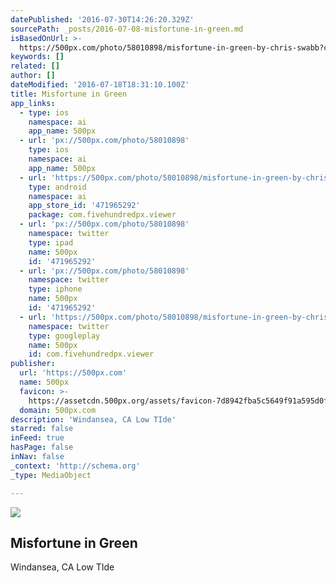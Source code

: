 ```yaml
---
datePublished: '2016-07-30T14:26:20.329Z'
sourcePath: _posts/2016-07-08-misfortune-in-green.md
isBasedOnUrl: >-
  https://500px.com/photo/58010898/misfortune-in-green-by-chris-swabb?ctx_page=1&from=user&user_id=502772
keywords: []
related: []
author: []
dateModified: '2016-07-18T18:31:10.100Z'
title: Misfortune in Green
app_links:
  - type: ios
    namespace: ai
    app_name: 500px
  - url: 'px://500px.com/photo/58010898'
    type: ios
    namespace: ai
    app_name: 500px
  - url: 'https://500px.com/photo/58010898/misfortune-in-green-by-chris-swabb'
    type: android
    namespace: ai
    app_store_id: '471965292'
    package: com.fivehundredpx.viewer
  - url: 'px://500px.com/photo/58010898'
    namespace: twitter
    type: ipad
    name: 500px
    id: '471965292'
  - url: 'px://500px.com/photo/58010898'
    namespace: twitter
    type: iphone
    name: 500px
    id: '471965292'
  - url: 'https://500px.com/photo/58010898/misfortune-in-green-by-chris-swabb'
    namespace: twitter
    type: googleplay
    name: 500px
    id: com.fivehundredpx.viewer
publisher:
  url: 'https://500px.com'
  name: 500px
  favicon: >-
    https://assetcdn.500px.org/assets/favicon-7d8942fba5c5649f91a595d0fc749c83.ico
  domain: 500px.com
description: 'Windansea, CA Low TIde'
starred: false
inFeed: true
hasPage: false
inNav: false
_context: 'http://schema.org'
_type: MediaObject

---
```

<article style=""><img src="https://imgflo.herokuapp.com/graph/vahj1ThiexotieMo/796f19efc509d77b5d6a75593baf279a/croprotate?cropheight=1120&amp;cropwidth=1680&amp;degrees=0&amp;input=https%3A%2F%2Fdrscdn.500px.org%2Fphoto%2F58010898%2Fq%253D80_m%253D2000%2F16935f894ce284496f159965dff7ad6e&amp;x=0&amp;y=0" /><h1>Misfortune in Green</h1><p>Windansea, CA Low TIde</p></article>